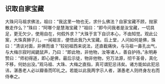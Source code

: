 ##  识取自家宝藏

大珠问马祖求佛法，祖曰：“我这里一物也无，求什么佛法？自家宝藏不顾，抛家散走作么？”珠曰：“阿哪个是慧海宝藏？”祖曰：“即今问我者是汝宝藏，一切具足，更无欠少，使用自在，何假外求？”大珠于言下自识本心，不由知觉。观此公案，大珠真狮子儿，一闻祖言，便悟此我乃大宝藏。后上堂，人问如何是佛，珠曰：“清谈对面，非佛而谁？”较初祖西来说法，还直截痛快，与马祖一鼻孔出气，与大梅示寂时闻鼯鼠声，乃曰：“即此物，非他物，汝等诸人，善自护持。”永明寿赞曰：“师初得道，即心是佛，最后示徒，物非他物，穷万法源，彻千圣骨，真化不移，何妨出没。”观马祖、大珠、大梅之直指，真可谓犯忌讳矣。诸方能如此犯忌讳，湛愚老人必以瓣香而叩礼之。若能以此我两字示人者，湛愚老人则终身左右而侍奉之。
